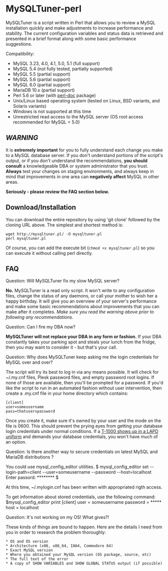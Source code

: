 MySQLTuner-perl
====

MySQLTuner is a script written in Perl that allows you to review a MySQL installation quickly and make adjustments to increase performance and stability.  The current configuration variables and status data is retrieved and presented in a brief format along with some basic performance suggestions.

Compatibility:

* MySQL 3.23, 4.0, 4.1, 5.0, 5.1 (full support)
* MySQL 5.4 (not fully tested, partially supported)
* MySQL 5.5 (partial support)
* MySQL 5.6 (partial support)
* MySQL 6.0 (partial support)
* MariaDB 10.x (partial support)
* Perl 5.6 or later (with [perl-doc](http://search.cpan.org/~dapm/perl-5.14.4/pod/perldoc.pod) package)
* Unix/Linux based operating system (tested on Linux, BSD variants, and Solaris variants)
* Windows is not supported at this time
* Unrestricted read access to the MySQL server (OS root access recommended for MySQL < 5.0)

***WARNING***
--
It is **extremely important** for you to fully understand each change 
you make to a MySQL database server.  If you don't understand portions 
of the script's output, or if you don't understand the recommendations, 
**you should consult** a knowledgeable DBA or system administrator 
that you trust.  **Always** test your changes on staging environments, and 
always keep in mind that improvements in one area can **negatively affect** 
MySQL in other areas.

**Seriously - please review the FAQ section below.**

Download/Installation
--

You can download the entire repository by using 'git clone' followed by the cloning URL above. The simplest and shortest method is:

	wget http://mysqltuner.pl/ -O mysqltuner.pl
	perl mysqltuner.pl
	
Of course, you can add the execute bit (`chmod +x mysqltuner.pl`) so you can execute it without calling perl directly.

FAQ
--

Question: Will MySQLTuner fix my slow MySQL server?

**No.**  MySQLTuner is a read only script.  It won't write to any configuration files, change the status of any daemons, or call your mother to wish her a happy birthday.  It will give you an overview of your server's performance and make some basic recommendations about improvements that you can make after it completes.  *Make sure you read the warning above prior to following any recommendations.*

Question: Can I fire my DBA now?

**MySQLTuner will not replace your DBA in any form or fashion.**  If your DBA constantly takes your parking spot and steals your lunch from the fridge, then you may want to consider it - but that's your call.

Question: Why does MySQLTuner keep asking me the login credentials for MySQL over and over?

The script will try its best to log in via any means possible.  It will check for ~/.my.cnf files, Plesk password files, and empty password root logins.  If none of those are available, then you'll be prompted for a password.  If you'd like the script to run in an automated fashion without user intervention, then create a .my.cnf file in your home directory which contains:

	[client]
	user=someusername
	pass=thatuserspassword
	
Once you create it, make sure it's owned by your user and the mode on the file is 0600.  This should prevent the prying eyes from getting your database login credentials under normal conditions.  If a [T-1000 shows up in a LAPD uniform](https://en.wikipedia.org/wiki/T-1000) and demands your database credentials, you won't have much of an option.

Question: Is there another way to secure credentials on latest MySQL and MariaDB distributions ?

You could use mysql_config_editor utilities.
$ mysql_config_editor set --login-path=client --user=someusername --password --host=localhost
Enter passord: ********
$

At this time, ~/.mylogin.cnf has been written with appropriated rigth access.

To get information about stored credentials, use the following command:
$mysql_config_editor print
[client]
user = someusername
password = *****
host = localhost

Question: It's not working on my OS! What gives?!

These kinds of things are bound to happen.  Here are the details I need from you in order to research the problem thoroughly:

	* OS and OS version
	* Architecture (x86, x86_64, IA64, Commodore 64)
	* Exact MySQL version
	* Where you obtained your MySQL version (OS package, source, etc)
	* The full text of the error
	* A copy of SHOW VARIABLES and SHOW GLOBAL STATUS output (if possible)

